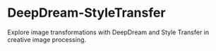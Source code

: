 # DeepDream-StyleTransfer
Explore image transformations with DeepDream and Style Transfer in creative image processing.
